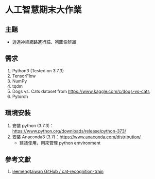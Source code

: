 # 人工智慧期末大作業
## 主題
* 透過神經網路進行貓、狗圖像辨識

## 需求
1. Python3 (Tested on 3.7.3)
2. TensorFlow
3. NumPy
4. tqdm
5. Dogs vs. Cats dataset from https://www.kaggle.com/c/dogs-vs-cats
6. Pytorch
## 環境安裝
1. 安裝 python (3.7.3)：https://www.python.org/downloads/release/python-373/
2. 安裝 Anaconda3 (3.7)：https://www.anaconda.com/distribution/
    * 建議使用，用來管理 python emvironment

## 參考文獻
1. [leemengtaiwan GitHub / cat-recognition-train](https://github.com/leemengtaiwan/cat-recognition-train)